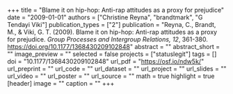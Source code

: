 +++
title = "Blame it on hip-hop: Anti-rap attitudes as a proxy for prejudice"
date = "2009-01-01"
authors = ["Christine Reyna", "brandtmark", "G Tendayi Viki"]
publication_types = ["2"]
publication = "Reyna, C., Brandt, M., & Viki, G. T. (2009). Blame it on hip-hop: Anti-rap attitudes as a proxy for prejudice. *Group Processes and Intergroup Relations, 12*, 361-380. https://doi.org/10.1177/1368430209102848"
abstract = ""
abstract_short = ""
image_preview = ""
selected = false
projects = ["statuslegit"]
tags = []
doi = "10.1177/1368430209102848"
url_pdf = "https://osf.io/ndw5k/"
url_preprint = ""
url_code = ""
url_dataset = ""
url_project = ""
url_slides = ""
url_video = ""
url_poster = ""
url_source = ""
math = true
highlight = true
[header]
image = ""
caption = ""
+++
